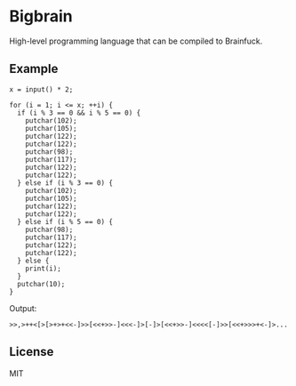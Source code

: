 # Bigbrain

High-level programming language that can be compiled to Brainfuck.

## Example

```
x = input() * 2;

for (i = 1; i <= x; ++i) {
  if (i % 3 == 0 && i % 5 == 0) {
    putchar(102);
    putchar(105);
    putchar(122);
    putchar(122);
    putchar(98);
    putchar(117);
    putchar(122);
    putchar(122);
  } else if (i % 3 == 0) {
    putchar(102);
    putchar(105);
    putchar(122);
    putchar(122);
  } else if (i % 5 == 0) {
    putchar(98);
    putchar(117);
    putchar(122);
    putchar(122);
  } else {
    print(i);
  }
  putchar(10);
}
```

Output:

```
>>,>++<[>[>+>+<<-]>>[<<+>>-]<<<-]>[-]>[<<+>>-]<<<<[-]>>[<<+>>>+<-]>...
```

## License

MIT
